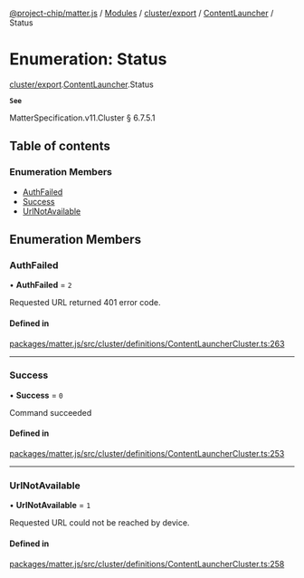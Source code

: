 [@project-chip/matter.js](../README.md) / [Modules](../modules.md) / [cluster/export](../modules/cluster_export.md) / [ContentLauncher](../modules/cluster_export.ContentLauncher.md) / Status

# Enumeration: Status

[cluster/export](../modules/cluster_export.md).[ContentLauncher](../modules/cluster_export.ContentLauncher.md).Status

**`See`**

MatterSpecification.v11.Cluster § 6.7.5.1

## Table of contents

### Enumeration Members

- [AuthFailed](cluster_export.ContentLauncher.Status.md#authfailed)
- [Success](cluster_export.ContentLauncher.Status.md#success)
- [UrlNotAvailable](cluster_export.ContentLauncher.Status.md#urlnotavailable)

## Enumeration Members

### AuthFailed

• **AuthFailed** = ``2``

Requested URL returned 401 error code.

#### Defined in

[packages/matter.js/src/cluster/definitions/ContentLauncherCluster.ts:263](https://github.com/project-chip/matter.js/blob/c0d55745d5279e16fdfaa7d2c564daa31e19c627/packages/matter.js/src/cluster/definitions/ContentLauncherCluster.ts#L263)

___

### Success

• **Success** = ``0``

Command succeeded

#### Defined in

[packages/matter.js/src/cluster/definitions/ContentLauncherCluster.ts:253](https://github.com/project-chip/matter.js/blob/c0d55745d5279e16fdfaa7d2c564daa31e19c627/packages/matter.js/src/cluster/definitions/ContentLauncherCluster.ts#L253)

___

### UrlNotAvailable

• **UrlNotAvailable** = ``1``

Requested URL could not be reached by device.

#### Defined in

[packages/matter.js/src/cluster/definitions/ContentLauncherCluster.ts:258](https://github.com/project-chip/matter.js/blob/c0d55745d5279e16fdfaa7d2c564daa31e19c627/packages/matter.js/src/cluster/definitions/ContentLauncherCluster.ts#L258)
